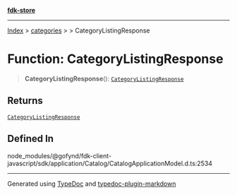 [**fdk-store**](../../../README.md)
***

[Index](../../../API.md) > [categories](../../README.md) > [<internal>](../README.md) > CategoryListingResponse

# Function: CategoryListingResponse

> **CategoryListingResponse**(): [`CategoryListingResponse`](../type-aliases/type-alias.CategoryListingResponse.md)

## Returns

[`CategoryListingResponse`](../type-aliases/type-alias.CategoryListingResponse.md)

## Defined In

node\_modules/@gofynd/fdk-client-javascript/sdk/application/Catalog/CatalogApplicationModel.d.ts:2534

***
Generated using [TypeDoc](https://typedoc.org/) and [typedoc-plugin-markdown](https://www.npmjs.com/package/typedoc-plugin-markdown)
